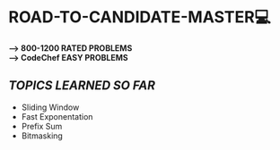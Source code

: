# ROAD-TO-CANDIDATE-MASTER💻
**--> 800-1200 RATED PROBLEMS**\
**--> CodeChef EASY PROBLEMS**


## _**TOPICS LEARNED SO FAR**_
 - Sliding Window
 - Fast Exponentation
 - Prefix Sum
 - Bitmasking
